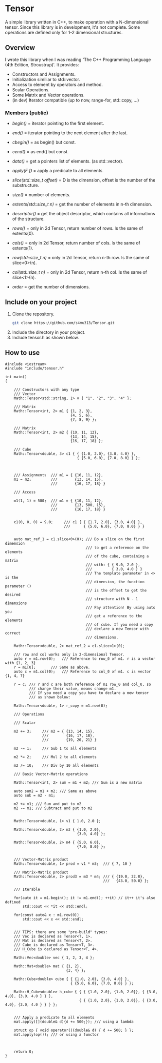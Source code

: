 # Tensor
A simple library written in C++, to make operation with a N-dimensional tensor. Since this library is in development, it's not complete. Some operations are defined only for 1-2 dimensional structures.


## Overview

I wrote this library when I was reading 'The C++ Programming Language (4th Edition, Stroustrup)'. It provides:
  + Constructors and Assignments.
  + Initialization similiar to std::vector.
  + Access to element by operators and method.
  + Scalar Operations.
  + Some Matrix and Vector operations.
  + (in dev) Iterator compatible (up to now, range-for, std::copy, ...)

### Members (public)

   - *begin()* = iterator pointing to the first element.
   - *end()* = iterator pointing to the next element after the last.

   - *cbegin()* = as begin() but const.
   - *cend()* = as end() but const.

   - *data()* = get a pointers list of elements. (as std::vector).

   - *apply(F f)* = apply a predicate to all elements.

   - *slice<D>(std::size_t offset)* = D is the dimension, offset is the number of the substructure.

   - *size()* = number of elements.
   - *extents(std::size_t n)* = get the number of elements in n-th dimension.

   - *descriptor()* = get the object descriptor, which contains all informations of the structure.
   - *rows()* = only in 2d Tensor, return number of rows. Is the same of extents(0).
   - *cols()* = only in 2d Tensor, return number of cols. Is the same of extents(1).
   - *row(std::size_t n)* = only in 2d Tensor, return n-th row. Is the same of slice<0>(n).
   - *col(std::size_t n)* = only in 2d Tensor, return n-th col. Is the same of slice<1>(n).
   - *order* = get the number of dimensions.

 
## Include on your project 
1. Clone the repository.
   ```sh
   git clone https://github.com/s4mu313/Tensor.git
   ```
2. Include the directory in your project.
3. Include tensor.h as shown below.

## How to use
```
#include <iostream>
#include "include/tensor.h"

int main()
{

    /// Constructors with any type
    /// Vector
    Math::Tensor<std::string, 1> v { "1", "2", "3", "4" };

    /// Matrix
    Math::Tensor<int, 2> m1 { {1, 2, 3},
                              {4, 5, 6},
                              {7, 8, 9} };

    /// Matrix
    Math::Tensor<int, 2> m2 { {10, 11, 12},
                              {13, 14, 15},
                              {16, 17, 18} };

    /// Cube
    Math::Tensor<double, 3> c1 { { {1.0, 2.0}, {3.0, 4.0} },
                                 { {5.0, 6.0}, {7.0, 8.0} } };



    /// Assignments  /// m1 = { {10, 11, 12},
    m1 = m2;         ///        {13, 14, 15},
                     ///        {16, 17, 18} }

    /// Access

    m1(1, 1) = 500;  /// m1 = { {10, 11, 12},
                     ///        {13, 500, 15},
                     ///        {16, 17, 18} }


    c1(0, 0, 0) = 9.0;     /// c1 { { {1.7, 2.0}, {3.0, 4.0} },
                           ///      { {5.0, 6.0}, {7.0, 8.0} } }


    auto mat_ref_1 = c1.slice<0>(0); /// Do a slice on the first dimension
                                     /// to get a reference on the elements
                                     /// of the cube, containing a matrix
                                     /// with: { { 9.0, 2.0 },
                                     ///         { 3.0, 4.0 } }
                                     /// The template parameter in <> is the
                                     /// dimension, the function parameter ()
                                     /// is the offset to get the desired
                                     /// structure with N - 1 dimensions
                                     /// Pay attention! By using auto you
                                     /// get a reference to the elements
                                     /// of cube. If you need a copy
                                     /// declare a new Tensor with correct
                                     /// dimensions.

    Math::Tensor<double, 2> mat_ref_2 = c1.slice<1>(0);

    /// row and col works only in 2-dimensional Tensor.
    auto r = m1.row(0);   /// Reference to row_0 of m1. r is a vector with {1, 2, 3}
    r = m1[0];       /// Same as above.
    auto c = m1.col(0);   /// Reference to col_0 of m1. c is vector {1, 4, 7}

    r = c; /// r and c are both reference of m1 row_0 and col_0, so
           /// change their value, means change m1.
           /// If you need a copy you have to declare a new tensor
           /// as shown below:

    Math::Tensor<double, 1> r_copy = m1.row(0);

    /// Operations

    /// Scalar

    m2 += 3;     /// m2 = { {13, 14, 15},
                 ///        {16, 17, 18},
                 ///        {19, 20, 21} }

    m2 -= 1;     /// Sub 1 to all elements

    m2 *= 2;     /// Mul 2 to all elements

    m2 /= 10;    /// Div by 10 all elements

    /// Basic Vector-Matrix operations

    Math::Tensor<int, 2> sum = m1 + m2; /// Sum is a new matrix

    auto sum2 = m1 + m2; /// Same as above
    auto sub = m2 - m1;

    m2 += m1; /// Sum and put to m2
    m2 -= m1; /// Subtract and put to m2


    Math::Tensor<double, 1> v1 { 1.0, 2.0 };

    Math::Tensor<double, 2> m3 { {1.0, 2.0},
                                 {3.0, 4.0} };

    Math::Tensor<double, 2> m4 { {5.0, 6.0},
                                 {7.0, 8.0} };


    /// Vector-Matrix product
    Math::Tensor<double, 1> prod = v1 * m3;  /// { 7, 10 }

    /// Matrix-Matrix product
    Math::Tensor<double, 2> prod3 = m3 * m4; /// { {19.0, 22.0},
                                             ///   {43.0, 50.0} };

    /// Iterable

    for(auto it = m1.begin(); it != m1.end(); ++it) // it++ it's also defined
        std::cout << *it << std::endl;

    for(const auto& x : m1.row(0))
        std::cout << x << std::endl;


    /// TIPS: there are some "pre-build" types:
    /// Vec is declared as Tensor<T, 1>.
    /// Mat is declared as Tensor<T, 2>.
    /// Cube is declared as Tensor<T, 3>.
    /// H_Cube is declared as Tensor<T, 4>.

    Math::Vec<double> vec { 1, 2, 3, 4 };

    Math::Mat<double> mat { {1, 2},
                            {3, 4} };

    Math::Cube<double> cube { { {1.0, 2.0}, {3.0, 4.0} },
                              { {5.0, 6.0}, {7.0, 8.0} } };

    Math::H_Cube<double> h_cube { { { {1.0, 2.0}, {1.0, 2.0}}, { {3.0, 4.0}, {3.0, 4.0 } } },
                                  { { {1.0, 2.0}, {1.0, 2.0}}, { {3.0, 4.0}, {3.0, 4.0 } } } };

    
    /// Apply a predicate to all elements
    mat.apply([](double& d){d += 500;}); /// using a lambda

    struct op { void operator()(double& d) { d += 500; } };
    mat.apply(op()); /// or using a functor



    return 0;
}

```

